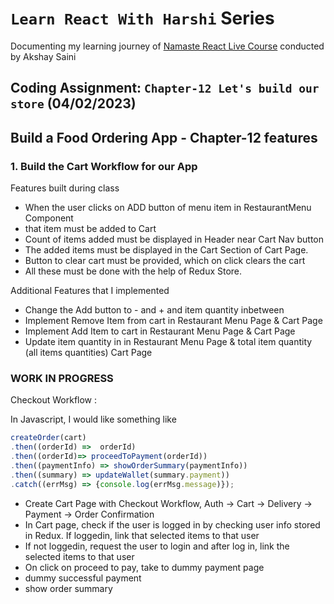 # `Learn React With Harshi` Series 
   Documenting my learning journey of [Namaste React Live Course](https://learn.namastedev.com/) conducted by Akshay Saini

## Coding Assignment: `Chapter-12 Let's build our store` (04/02/2023)

## Build a Food Ordering App - Chapter-12 features

### 1. Build the Cart Workflow for our App

<ans>Features built during class</ans>
  - When the user clicks on ADD button of menu item in RestaurantMenu Component
  - that item must be added to Cart 
  - Count of items added must be displayed in Header near Cart Nav button
  - The added items must be displayed in the Cart Section of Cart Page.
  - Button to clear cart must be provided, which on click clears the cart 
  - All these must be done with the help of Redux Store.

<ans>Additional Features that I implemented</ans>

  - Change the Add button to - and + and item quantity inbetween 
  - Implement Remove Item  from cart in Restaurant Menu Page & Cart Page 
  - Implement Add Item to cart in Restaurant Menu Page & Cart Page
  - Update item quantity in in Restaurant Menu Page & total item quantity (all items quantities) Cart Page


### WORK IN PROGRESS 

<ans>Checkout Workflow :</ans> 

In Javascript, I would like something like 
```javascript
createOrder(cart)
.then((orderId) =>  orderId)
.then((orderId)=> proceedToPayment(orderId))
.then((paymentInfo) => showOrderSummary(paymentInfo))
.then((summary) => updateWallet(summary.payment))
.catch((errMsg) => {console.log(errMsg.message)});
```

  - Create Cart Page with Checkout Workflow, Auth -> Cart -> Delivery -> Payment -> Order Confirmation
  - In Cart page, check if the user is logged in by checking user info stored in Redux. If loggedin, link that selected items to that user
  - If not loggedin, request the user to login and after log in, link the selected items to that user
  - On click on proceed to pay, take to dummy payment page 
  - dummy successful payment 
  - show order summary 



